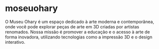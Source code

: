 # moseuohary
O Museu Ohary é um espaço dedicado à arte moderna e contemporânea, onde você pode explorar peças de arte em 3D criadas por artistas renomados. Nossa missão é promover a educação e o acesso à arte de forma inovadora, utilizando tecnologias como a impressão 3D e o design interativo.
